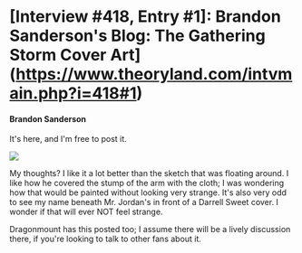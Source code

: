 # [Interview #418, Entry #1]: Brandon Sanderson's Blog: The Gathering Storm Cover Art](https://www.theoryland.com/intvmain.php?i=418#1)

#### Brandon Sanderson

It's here, and I'm free to post it.

![](http://www.monkeysloth.net/brandon/graphics/TheGatheringStormCoverArt_CABB/GatheringREV_thumb.jpg)
  

My thoughts? I like it a lot better than the sketch that was floating around. I like how he covered the stump of the arm with the cloth; I was wondering how that would be painted without looking very strange. It's also very odd to see my name beneath Mr. Jordan's in front of a Darrell Sweet cover. I wonder if that will ever NOT feel strange.

Dragonmount has this posted too; I assume there will be a lively discussion there, if you're looking to talk to other fans about it.

